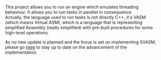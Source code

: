 This project allows you to run an engine which emulates threading behaviour. It allows you to run tasks in parallel in consequence.  
Actually, the language used to run tasks is not directly C++, it's VASM (which means Virtual ASM), which is a language that is representing
simplified Assembly (really simplified) with pre-built procedures for some high-level operations.

As no new update is planned and the focus is set on implementing SVASM, please go [here](https://github.com/AProgrammablePhoenix/VirtualThreadingEngine/tree/main/SVASM)
to stay up to date on the advancement of the implementation.